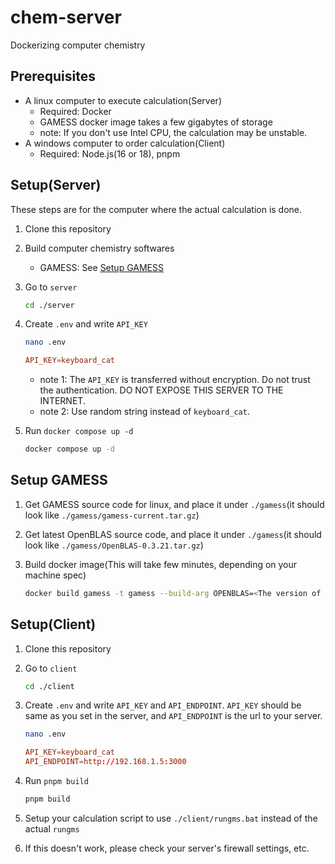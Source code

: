 # chem-server

Dockerizing computer chemistry

## Prerequisites

- A linux computer to execute calculation(Server)
  - Required: Docker
  - GAMESS docker image takes a few gigabytes of storage
  - note: If you don't use Intel CPU, the calculation may be unstable.
- A windows computer to order calculation(Client)
  - Required: Node.js(16 or 18), pnpm

## Setup(Server)

These steps are for the computer where the actual calculation is done.

1. Clone this repository
1. Build computer chemistry softwares
   - GAMESS: See [Setup GAMESS](#setup-gamess)
1. Go to `server`

   ```bash
   cd ./server
   ```

1. Create `.env` and write `API_KEY`

   ```bash
   nano .env
   ```

   ```conf
   API_KEY=keyboard_cat
   ```

   - note 1: The `API_KEY` is transferred without encryption. Do not trust the authentication. DO NOT EXPOSE THIS SERVER TO THE INTERNET.
   - note 2: Use random string instead of `keyboard_cat`.

1. Run `docker compose up -d`

   ```bash
   docker compose up -d
   ```

## Setup GAMESS

1. Get GAMESS source code for linux, and place it under `./gamess`(it should look like `./gamess/gamess-current.tar.gz`)
1. Get latest OpenBLAS source code, and place it under `./gamess`(it should look like `./gamess/OpenBLAS-0.3.21.tar.gz`)
1. Build docker image(This will take few minutes, depending on your machine spec)

   ```bash
   docker build gamess -t gamess --build-arg OPENBLAS=<The version of OpenBLAS you want to use(for example, 0.3.21)>
   ```

## Setup(Client)

1. Clone this repository
1. Go to `client`

   ```bash
   cd ./client
   ```

1. Create `.env` and write `API_KEY` and `API_ENDPOINT`.
   `API_KEY` should be same as you set in the server,
   and `API_ENDPOINT` is the url to your server.

   ```bash
   nano .env
   ```

   ```conf
   API_KEY=keyboard_cat
   API_ENDPOINT=http://192.168.1.5:3000
   ```

1. Run `pnpm build`

   ```bash
   pnpm build
   ```

1. Setup your calculation script to use `./client/rungms.bat` instead of the actual `rungms`
1. If this doesn't work, please check your server's firewall settings, etc.
